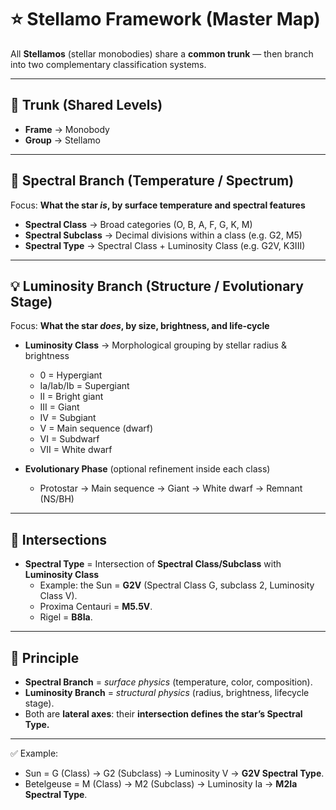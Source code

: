 # ⭐ Stellamo Framework (Master Map)
All **Stellamos** (stellar monobodies) share a **common trunk** — then branch into two complementary classification systems.

---
## 🌳 Trunk (Shared Levels)
- **Frame** → Monobody    
- **Group** → Stellamo   

---
## 🌈 Spectral Branch (Temperature / Spectrum)
Focus: **What the star _is_, by surface temperature and spectral features**
- **Spectral Class** → Broad categories (O, B, A, F, G, K, M)    
- **Spectral Subclass** → Decimal divisions within a class (e.g. G2, M5)    
- **Spectral Type** → Spectral Class + Luminosity Class (e.g. G2V, K3III)    

---
## 💡 Luminosity Branch (Structure / Evolutionary Stage)
Focus: **What the star _does_, by size, brightness, and life-cycle**
- **Luminosity Class** → Morphological grouping by stellar radius & brightness    
    - 0 = Hypergiant        
    - Ia/Iab/Ib = Supergiant        
    - II = Bright giant        
    - III = Giant        
    - IV = Subgiant        
    - V = Main sequence (dwarf)        
    - VI = Subdwarf        
    - VII = White dwarf
        
- **Evolutionary Phase** (optional refinement inside each class)    
    - Protostar → Main sequence → Giant → White dwarf → Remnant (NS/BH)
        
---
## 🔄 Intersections

- **Spectral Type** = Intersection of **Spectral Class/Subclass** with **Luminosity Class**    
    - Example: the Sun = **G2V** (Spectral Class G, subclass 2, Luminosity Class V).        
    - Proxima Centauri = **M5.5V**.        
    - Rigel = **B8Ia**.        

---
## 🧭 Principle
- **Spectral Branch** = _surface physics_ (temperature, color, composition).    
- **Luminosity Branch** = _structural physics_ (radius, brightness, lifecycle stage).    
- Both are **lateral axes**: their **intersection defines the star’s Spectral Type.**    

---

✅ Example:
- Sun = G (Class) → G2 (Subclass) → Luminosity V → **G2V Spectral Type**.    
- Betelgeuse = M (Class) → M2 (Subclass) → Luminosity Ia → **M2Ia Spectral Type**.
